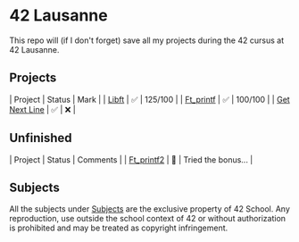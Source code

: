 # 42 Lausanne

This repo will (if I don't forget) save all my projects during the 42 cursus at 42 Lausanne.

## Projects

| Project | Status | Mark |
| [Libft](https://github.com/Laendrun/42/tree/main/libft) | :white_check_mark: | 125/100 |
| [Ft_printf](https://github.com/Laendrun/42/tree/main/ft_printf) | :white_check_mark: | 100/100 |
| [Get Next Line](https://github.com/Laendrun/42/tree/main/get_next_line) | :white_check_mark: | :x: |

## Unfinished

| Project | Status | Comments |
| [Ft_printf2](https://github.com/Laendrun/42/tree/main/ft_printf2) | :construction: | Tried the bonus... |

## Subjects

All the subjects under [Subjects](https://github.com/Laendrun/42/tree/main/subjects) are the exclusive property of 42 School.
Any reproduction, use outside the school context of 42 or without authorization is prohibited and may be treated as copyright infringement.